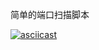 简单的端口扫描脚本

[![asciicast](https://asciinema.org/a/zTfUnwm5xW4YuEVTj1q4sIoDb.svg)](https://asciinema.org/a/zTfUnwm5xW4YuEVTj1q4sIoDb)
